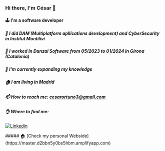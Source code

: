 ### Hi there, I'm César 👋
  #### 🕹 I'm a software developer
  
##### 🧑 I did DAM (Multiplatform apllications development) and CyberSecurity in Institut Montilivi
##### 🔭 I worked in Danzai Software from 05/2023 to 01/2024 in Girona (Catalonia)
##### 🌱 I’m currently expanding my knowledge
##### 🏠 I am living in Madrid
##### 📫 How to reach me: cesarortuno3@gmail.com
##### 👌 Where to find me: 
<p>
  <a href="https://www.linkedin.com/in/c%C3%A9sar-ortu%C3%B1o-886371240/">
    <img alt="Linkedin" src="https://img.shields.io/static/v1?style=for-the-badge&message=LinkedIn&color=0A66C2&logo=LinkedIn&logoColor=FFFFFF&label=" />
  </a>
</p>
##### 🏠 [Check my personal Webside](https://master.d2bbn5y0bs5hbm.amplifyapp.com)
<!--
**Frodoriko14/Frodoriko14** is a ✨ _special_ ✨ repository because its `README.md` (this file) appears on your GitHub profile.

Here are some ideas to get you started:

- 🔭 I’m currently working on ...
- 🌱 I’m currently learning ...
- 👯 I’m looking to collaborate on ...
- 🤔 I’m looking for help with ...
- 💬 Ask me about ...
- 📫 How to reach me: ...
- 😄 Pronouns: ...
- ⚡ Fun fact: ...
-->
